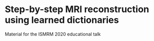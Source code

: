 # Step-by-step MRI reconstruction using learned dictionaries
Material for the ISMRM 2020 educational talk
